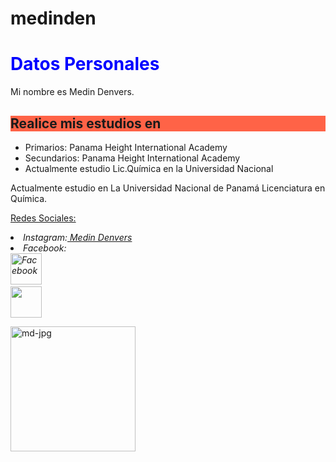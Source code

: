# medinden
<html>
<body>
<h1 style="color:blue;">Datos Personales </h1>
<p>
Mi nombre es Medin Denvers.
<h2 style="background-color:Tomato;" >Realice mis estudios en</h2>
<ul style="list-style-type:disc;">
  <li>Primarios: Panama Height International Academy</li>
  <li>Secundarios: Panama Height International Academy</li>
  <li>Actualmente estudio Lic.Qu&iacutemica en la Universidad Nacional</li>
</ul>  
</p>

<p>
Actualmente estudio en La Universidad Nacional de Panam&aacute; Licenciatura en Qu&iacute;mica.
</p>

<p><u>Redes Sociales:</u>
<address>
</li>
<li>Instagram:<a href="https://www.instagram.com/luxtea_18/?hl=es-la"> Medin Denvers</a></li>
<li>Facebook: 
  <br><a title="Facebook" href="https://www.facebook.com/medin.denvers.3"><img src="https://www.gifmaniacos.es/wp-content/uploads/2017/09/gif-facebook-gifmaniacos.es-6.gif" width="50" height="50" alt="Facebook" /></a>
</address>

  <img src="https://media1.giphy.com/media/28NHo0bbyWzjG/source.gif" width="50" height="50">
</p>
<a href="https://ibb.co/nmSxFcd"> <img src="https://i.ibb.co/NCzcMjD/md-jpg.jpg" alt="md-jpg" border="0" width="200" height="200"> </a>
</html>



